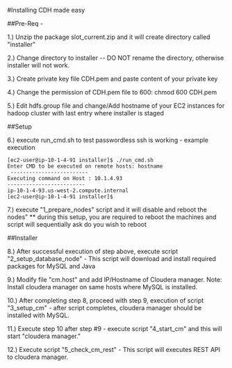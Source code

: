 #Installing CDH made easy

##Pre-Req -

1.) Unzip the package slot_current.zip and it will create directory called "installer"

2.) Change directory to installer -- DO NOT rename the directory, otherwise installer will not work.

3.) Create private key file CDH.pem and paste content of your private key

4.) Change the permission of CDH.pem file to 600: chmod 600 CDH.pem

5.) Edit hdfs.group file and change/Add hostname of your EC2 instances for hadoop cluster with last entry where installer is staged

##Setup 

6.) execute run_cmd.sh to test passwordless ssh is working - example execution
```shell
[ec2-user@ip-10-1-4-91 installer]$ ./run_cmd.sh
Enter CMD to be executed on remote hosts: hostname
 -------------------------
Executing command on Host : 10.1.4.93
-------------------------
ip-10-1-4-93.us-west-2.compute.internal
[ec2-user@ip-10-1-4-91 installer]$
```

7.) execute "1_prepare_nodes" script and it will disable and reboot the nodes"
        ** during this setup, you are required to reboot the machines and script will sequentially ask do you wish to reboot

##Installer 

8.) After successful execution of step above, execute script "2_setup_database_node" - This script will download and install required packages for MySQL and Java

9.) Modify file "cm.host" and add IP/Hostname of Cloudera manager.
        Note: Install cloudera manager on same hosts where MySQL is installed.

10.) After completing step 8, proceed with step 9, execution of script "3_setup_cm" - after script completes, cloudera manager should be installed with MySQL.

11.) Execute step 10 after step #9 - execute script "4_start_cm" and this will start "cloudera manager."

12.) Execute script "5_check_cm_rest" - This script will executes REST API to cloudera manager.
